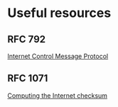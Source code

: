 # Useful resources

## RFC 792

[Internet Control Message Protocol](https://tools.ietf.org/html/rfc792)

## RFC 1071

[Computing the Internet checksum](https://tools.ietf.org/html/rfc1071)